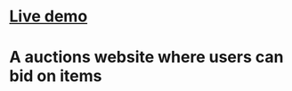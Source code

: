 # <a href="https://auctions.tonynguyen61.com" target="_blank" rel="noopener noreferrer">Live demo</a>

# A auctions website where users can bid on items

